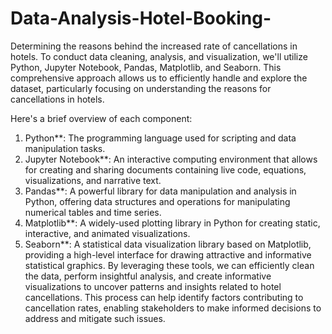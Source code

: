 # Data-Analysis-Hotel-Booking-
Determining the reasons behind the increased rate of cancellations in hotels.
To conduct data cleaning, analysis, and visualization, we'll utilize Python, Jupyter Notebook, Pandas, Matplotlib, and Seaborn. This comprehensive approach allows us to efficiently handle and explore the dataset, particularly focusing on understanding the reasons for cancellations in hotels.

Here's a brief overview of each component:
1. Python**: The programming language used for scripting and data manipulation tasks.
2. Jupyter Notebook**: An interactive computing environment that allows for creating and sharing documents containing live code, equations, visualizations, and narrative text.
3. Pandas**: A powerful library for data manipulation and analysis in Python, offering data structures and operations for manipulating numerical tables and time series.
4. Matplotlib**: A widely-used plotting library in Python for creating static, interactive, and animated visualizations.
5. Seaborn**: A statistical data visualization library based on Matplotlib, providing a high-level interface for drawing attractive and informative statistical graphics.
By leveraging these tools, we can efficiently clean the data, perform insightful analysis, and create informative visualizations to uncover patterns and insights related to hotel cancellations. This process can help identify factors contributing to cancellation rates, enabling stakeholders to make informed decisions to address and mitigate such issues.
